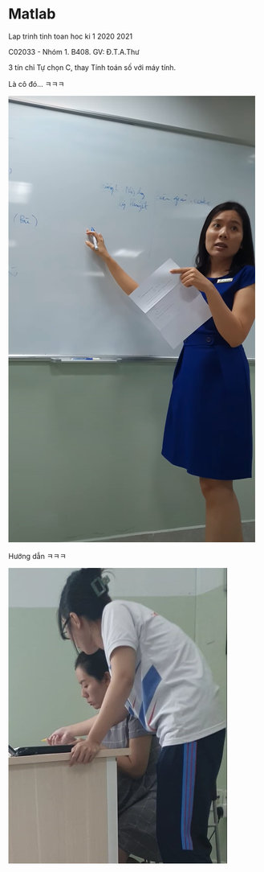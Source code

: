 # Matlab

Lap trinh tinh toan hoc ki 1 2020 2021

C02033 - Nhóm 1. B408. GV: Đ.T.A.Thư

3 tín chỉ Tự chọn C, thay Tính toán số với máy tính.

Là cô đó... ㅋㅋㅋ

![App](./Picture/CoDTAThu.png)

Hướng dẫn ㅋㅋㅋ

![App](./Picture/CoGiaoVaSinhVien.jpg)
